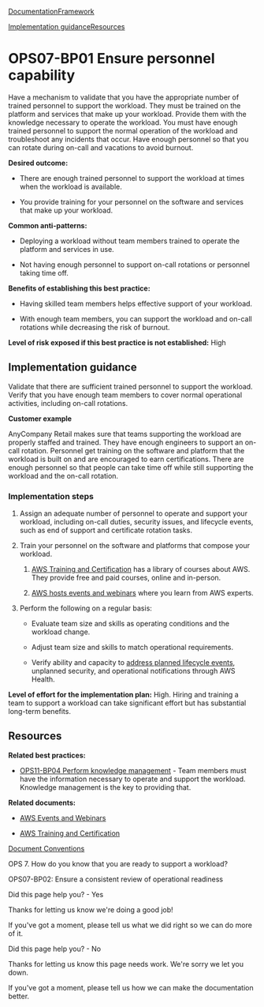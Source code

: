 [Documentation](/index.html)[Framework](welcome.html)

[Implementation guidance](#implementation-guidance)[Resources](#resources)

# OPS07-BP01 Ensure personnel capability

Have a mechanism to validate that you have the appropriate number of trained personnel to support the workload. They must be trained on the platform and services that make up your workload. Provide them with the knowledge necessary to operate the workload. You must have enough trained personnel to support the normal operation of the workload and troubleshoot any incidents that occur. Have enough personnel so that you can rotate during on-call and vacations to avoid burnout.

**Desired outcome:**

* There are enough trained personnel to support the workload at times when the workload is available.

* You provide training for your personnel on the software and services that make up your workload.

**Common anti-patterns:**

* Deploying a workload without team members trained to operate the platform and services in use.

* Not having enough personnel to support on-call rotations or personnel taking time off.

**Benefits of establishing this best practice:**

* Having skilled team members helps effective support of your workload.

* With enough team members, you can support the workload and on-call rotations while decreasing the risk of burnout.

**Level of risk exposed if this best practice is not established:** High

## Implementation guidance

Validate that there are sufficient trained personnel to support the workload. Verify that you have enough team members to cover normal operational activities, including on-call rotations.

**Customer example**

AnyCompany Retail makes sure that teams supporting the workload are properly staffed and trained. They have enough engineers to support an on-call rotation. Personnel get training on the software and platform that the workload is built on and are encouraged to earn certifications. There are enough personnel so that people can take time off while still supporting the workload and the on-call rotation.

### Implementation steps

1. Assign an adequate number of personnel to operate and support your workload, including on-call duties, security issues, and lifecycle events, such as end of support and certificate rotation tasks.

2. Train your personnel on the software and platforms that compose your workload.

   1. [AWS Training and Certification](https://aws.amazon.com/training/) has a library of courses about AWS. They provide free and paid courses, online and in-person.

   2. [AWS hosts events and webinars](https://aws.amazon.com/events/) where you learn from AWS experts.

3. Perform the following on a regular basis:

   * Evaluate team size and skills as operating conditions and the workload change.

   * Adjust team size and skills to match operational requirements.

   * Verify ability and capacity to [address planned lifecycle events](https://docs.aws.amazon.com/health/latest/ug/aws-health-planned-lifecycle-events.html), unplanned security, and operational notifications through AWS Health.

**Level of effort for the implementation plan:** High. Hiring and training a team to support a workload can take significant effort but has substantial long-term benefits.

## Resources

**Related best practices:**

* [OPS11-BP04 Perform knowledge management](./ops_evolve_ops_knowledge_management.html) - Team members must have the information necessary to operate and support the workload. Knowledge management is the key to providing that.

**Related documents:**

* [AWS Events and Webinars](https://aws.amazon.com/events/)

* [AWS Training and Certification](https://aws.amazon.com/training/)


[Document Conventions](/general/latest/gr/docconventions.html)

OPS 7. How do you know that you are ready to support a workload?

OPS07-BP02: Ensure a consistent review of operational readiness

Did this page help you? - Yes

Thanks for letting us know we're doing a good job!

If you've got a moment, please tell us what we did right so we can do more of it.

Did this page help you? - No

Thanks for letting us know this page needs work. We're sorry we let you down.

If you've got a moment, please tell us how we can make the documentation better.</awsdocs-view></awsui-app-layout>